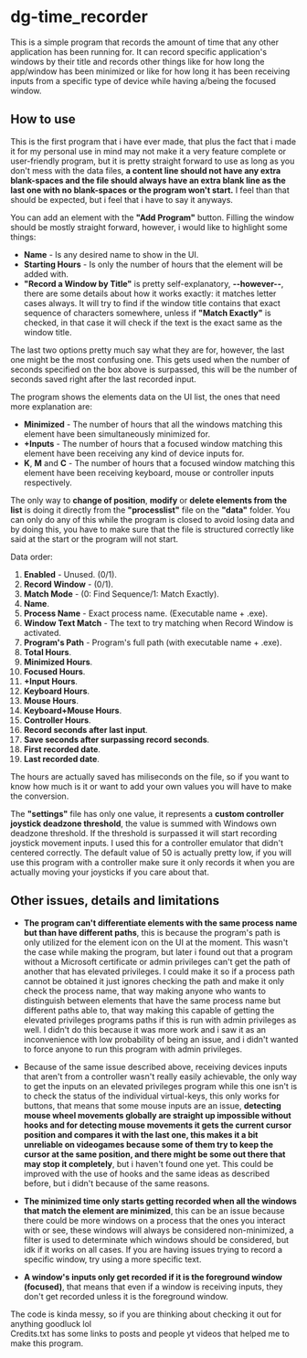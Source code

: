 # dg-time_recorder
This is a simple program that records the amount of time that any other application has been running for. It can record specific application's windows by their title and records other things like for how long the app/window has been minimized or like for how long it has been receiving inputs from a specific type of device while having a/being the focused window.
## How to use
This is the first program that i have ever made, that plus the fact that i made it for my personal use in mind may not make it a very feature complete or user-friendly program, but it is pretty straight forward to use as long as you don't mess with the data files, __a content line should not have any extra blank-spaces and the file should always have an extra blank line as the last one with no blank-spaces or the program won't start.__ I feel than that should be expected, but i feel that i have to say it anyways.

You can add an element with the __"Add Program"__ button. Filling the window should be mostly straight forward, however, i would like to highlight some things: 
- **Name** - Is any desired name to show in the UI. 
- **Starting Hours** - Is only the number of hours that the element will be added with. 
- **"Record a Window by Title"** is pretty self-explanatory, **--however--**, there are some details about how it works exactly: it matches letter cases always. It will try to find if the window title contains that exact sequence of characters somewhere, unless if **"Match Exactly"** is checked, in that case it will check if the text is the exact same as the window title.

The last two options pretty much say what they are for, however, the last one might be the most confusing one. This gets used when the number of seconds specified on the box above is surpassed, this will be the number of seconds saved right after the last recorded input.

The program shows the elements data on the UI list, the ones that need more explanation are:

- **Minimized** - The number of hours that all the windows matching this element have been simultaneously minimized for.
- **+Inputs** - The number of hours that a focused window matching this element have been receiving any kind of device inputs for.
- **K**, **M** and **C** - The number of hours that a focused window matching this element have been receiving keyboard, mouse or controller inputs respectively.

The only way to **change of position**, **modify** or **delete elements from the list** is doing it directly from the __"processlist"__ file on the __"data"__ folder. You can only do any of this while the program is closed to avoid losing data and by doing this, you have to make sure that the file is structured correctly like said at the start or the program will not start.

Data order:

1. **Enabled** - Unused. (0/1).
2. **Record Window** - (0/1).
3. **Match Mode** - (0: Find Sequence/1: Match Exactly).
4. **Name**.
5. **Process Name** - Exact process name. (Executable name + .exe).
6. **Window Text Match** - The text to try matching when Record Window is activated.
7. **Program's Path** - Program's full path (with executable name + .exe).
8. **Total Hours**.
9. **Minimized Hours**.
10. **Focused Hours**.
11. **+Input Hours**.
12. **Keyboard Hours**.
13. **Mouse Hours**.
14. **Keyboard+Mouse Hours**.
15. **Controller Hours**.
16. **Record seconds after last input**.
17. **Save seconds after surpassing record seconds**.
18. **First recorded date**.
19. **Last recorded date**.

The hours are actually saved has miliseconds on the file, so if you want to know how much is it or want to add your own values you will have to make the conversion.

The __"settings"__ file has only one value, it represents a __custom controller joystick deadzone threshold__, the value is summed with Windows own deadzone threshold. If the threshold is surpassed it will start recording joystick movement inputs. I used this for a controller emulator that didn't centered correctly. The default value of 50 is actually pretty low, if you will use this program with a controller make sure it only records it when you are actually moving your joysticks if you care about that. 

## Other issues, details and limitations
- **The program can't differentiate elements with the same process name but than have different paths**, this is because the program's path is only utilized for the element icon on the UI at the moment. This wasn't the case while making the program, but later i found out that a program without a Microsoft certificate or admin privileges can't get the path of another that has elevated privileges. I could make it so if a process path cannot be obtained it just ignores checking the path and make it only check the process name, that way making anyone who wants to distinguish between elements that have the same process name but different paths able to, that way making this capable of getting the elevated privileges programs paths if this is run with admin privileges as well. I didn't do this because it was more work and i saw it as an inconvenience with low probability of being an issue, and i didn't wanted to force anyone to run this program with admin privileges.

- Because of the same issue described above, receiving devices inputs that aren't from a controller wasn't really easily achievable, the only way to get the inputs on an elevated privileges program while this one isn't is to check the status of the individual virtual-keys, this only works for buttons, that means that some mouse inputs are an issue, **detecting mouse wheel movements globally are straight up impossible without hooks and for detecting mouse movements it gets the current cursor position and compares it with the last one, this makes it a bit unreliable on videogames because some of them try to keep the cursor at the same position, and there might be some out there that may stop it completely**, but i haven't found one yet. This could be improved with the use of hooks and the same ideas as described before, but i didn't because of the same reasons.

- **The minimized time only starts getting recorded when all the windows that match the element are minimized**, this can be an issue because there could be more windows on a process that the ones you interact with or see, these windows will always be considered non-minimized, a filter is used to determinate which windows should be considered, but idk if it works on all cases. If you are having issues trying to record a specific window, try using a more specific text.

- **A window's inputs only get recorded if it is the foreground window (focused)**, that means that even if a window is receiving inputs, they don't get recorded unless it is the foreground window.

The code is kinda messy, so if you are thinking about checking it out for anything goodluck lol <br />
Credits.txt has some links to posts and people yt videos that helped me to make this program.
